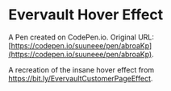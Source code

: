 # Evervault Hover Effect

A Pen created on CodePen.io. Original URL: [https://codepen.io/suuneee/pen/abroaKp](https://codepen.io/suuneee/pen/abroaKp).

A recreation of the insane hover effect from https://bit.ly/EvervaultCustomerPageEffect.